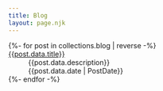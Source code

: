 ```yaml
---
title: Blog
layout: page.njk
---
```


<dl>
    {%- for post in collections.blog | reverse -%}
        <dt><a href="{{new.url}}">{{post.data.title}}</a></dt>
        <dd>{{post.data.description}}<time datetime="{{post.data.date}}"><br/>{{post.data.date | PostDate}}</time>
        </dd>
    {%- endfor -%}
</dl>
<!-- You haven't made any blog posts so far. Would you like to make one? -->
